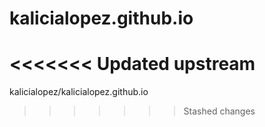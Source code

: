 # kalicialopez.github.io
<<<<<<< Updated upstream
=======

kalicialopez/kalicialopez.github.io
>>>>>>> Stashed changes
